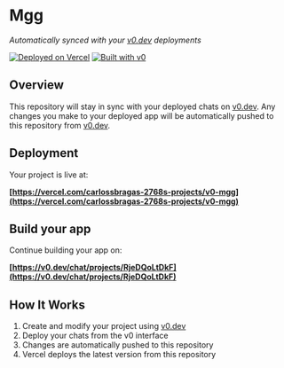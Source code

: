# Mgg

*Automatically synced with your [v0.dev](https://v0.dev) deployments*

[![Deployed on Vercel](https://img.shields.io/badge/Deployed%20on-Vercel-black?style=for-the-badge&logo=vercel)](https://vercel.com/carlossbragas-2768s-projects/v0-mgg)
[![Built with v0](https://img.shields.io/badge/Built%20with-v0.dev-black?style=for-the-badge)](https://v0.dev/chat/projects/RjeDQoLtDkF)

## Overview

This repository will stay in sync with your deployed chats on [v0.dev](https://v0.dev).
Any changes you make to your deployed app will be automatically pushed to this repository from [v0.dev](https://v0.dev).

## Deployment

Your project is live at:

**[https://vercel.com/carlossbragas-2768s-projects/v0-mgg](https://vercel.com/carlossbragas-2768s-projects/v0-mgg)**

## Build your app

Continue building your app on:

**[https://v0.dev/chat/projects/RjeDQoLtDkF](https://v0.dev/chat/projects/RjeDQoLtDkF)**

## How It Works

1. Create and modify your project using [v0.dev](https://v0.dev)
2. Deploy your chats from the v0 interface
3. Changes are automatically pushed to this repository
4. Vercel deploys the latest version from this repository